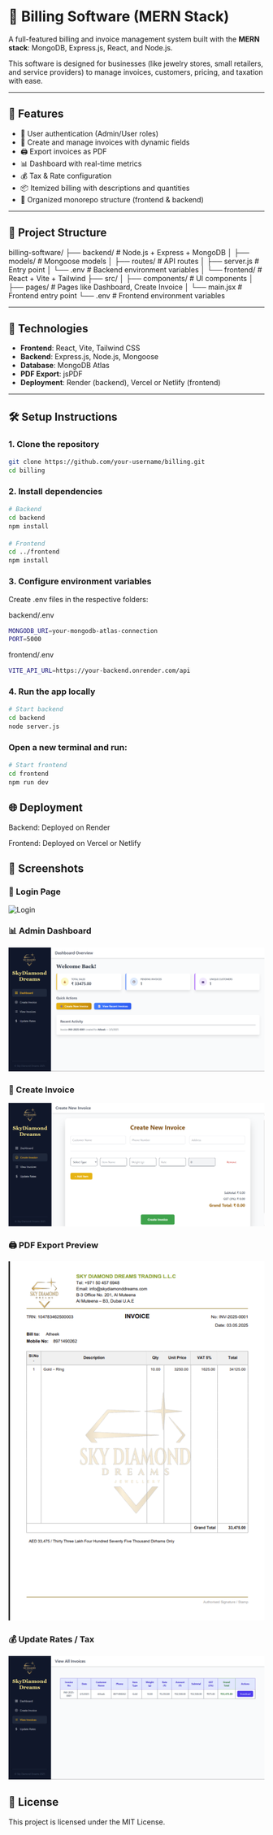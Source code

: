 ﻿# 💼 Billing Software (MERN Stack)

A full-featured billing and invoice management system built with the **MERN stack**: MongoDB, Express.js, React, and Node.js.

This software is designed for businesses (like jewelry stores, small retailers, and service providers) to manage invoices, customers, pricing, and taxation with ease.

---

## 🚀 Features

- 👤 User authentication (Admin/User roles)
- 🧾 Create and manage invoices with dynamic fields
- 🖨 Export invoices as PDF
- 📊 Dashboard with real-time metrics
- 💰 Tax & Rate configuration
- 📦 Itemized billing with descriptions and quantities
- 📁 Organized monorepo structure (frontend & backend)

---

## 📁 Project Structure

billing-software/
├── backend/               # Node.js + Express + MongoDB
│   ├── models/            # Mongoose models
│   ├── routes/            # API routes
│   ├── server.js          # Entry point
│   └── .env               # Backend environment variables
│
└── frontend/              # React + Vite + Tailwind
    ├── src/
    │   ├── components/    # UI components
    │   ├── pages/         # Pages like Dashboard, Create Invoice
    │   └── main.jsx       # Frontend entry point
    └── .env               # Frontend environment variables

---

## 🔧 Technologies

- **Frontend**: React, Vite, Tailwind CSS
- **Backend**: Express.js, Node.js, Mongoose
- **Database**: MongoDB Atlas
- **PDF Export**: jsPDF
- **Deployment**: Render (backend), Vercel or Netlify (frontend)

---

## 🛠 Setup Instructions

### 1. Clone the repository

```bash
git clone https://github.com/your-username/billing.git
cd billing
```
### 2. Install dependencies

```bash
# Backend
cd backend
npm install

# Frontend
cd ../frontend
npm install

```
### 3. Configure environment variables
Create .env files in the respective folders:

backend/.env
```bash
MONGODB_URI=your-mongodb-atlas-connection
PORT=5000
```
frontend/.env
```bash
VITE_API_URL=https://your-backend.onrender.com/api
```
### 4. Run the app locally
```bash
# Start backend
cd backend
node server.js
```
### Open a new terminal and run:
```bash
# Start frontend
cd frontend
npm run dev
```

## 🌐 Deployment
Backend: Deployed on Render

Frontend: Deployed on Vercel or Netlify

## 📸 Screenshots

### 🔐 Login Page
![Login](screenshots/login.png)

### 📊 Admin Dashboard
![Dashboard](screenshots/dashboard.png)

### 🧾 Create Invoice
![Create Invoice](screenshots/create-invoice.png)

### 🖨 PDF Export Preview
![PDF Preview](screenshots/pdf-preview.png)

### 💰 Update Rates / Tax
![Rates](screenshots/view-invoice.png)




## 📜 License
This project is licensed under the MIT License.

